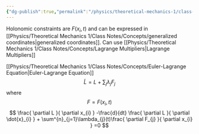 ```yaml
---
{"dg-publish":true,"permalink":"/physics/theoretical-mechanics-1/class-notes/concepts/holonomic/"}
---
```


Holonomic constraints are $F(x_{i},t)$ and can be expressed in [[Physics/Theoretical Mechanics 1/Class Notes/Concepts/generalized coordinates\|generalized coordinates]]. Can use [[Physics/Theoretical Mechanics 1/Class Notes/Concepts/Lagrange Multipliers\|Lagrange Multipliers]]

[[Physics/Theoretical Mechanics 1/Class Notes/Concepts/Euler-Lagrange Equation\|Euler-Lagrange Equation]] 
$$
\tilde{L} = L +\sum_{j} \lambda_{j}F_{j} 
$$
where 
$$
F=F(x_{i},t)
$$
$$
\frac{ \partial L }{ \partial x_{i} } -\frac{d}{dt} \frac{ \partial L }{ \partial \dot{x}_{i} } + \sum^{n}_{j=1}\lambda_{j}(t)\frac{ \partial F_{j} }{ \partial x_{i} } =0 
$$
